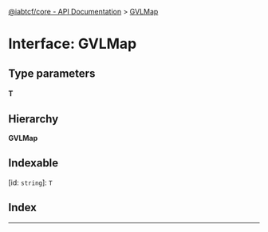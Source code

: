 [@iabtcf/core - API Documentation](../README.md) > [GVLMap](../interfaces/gvlmap.md)

# Interface: GVLMap

## Type parameters
#### T 
## Hierarchy

**GVLMap**

## Indexable

\[id: `string`\]:&nbsp;`T`
## Index

---

